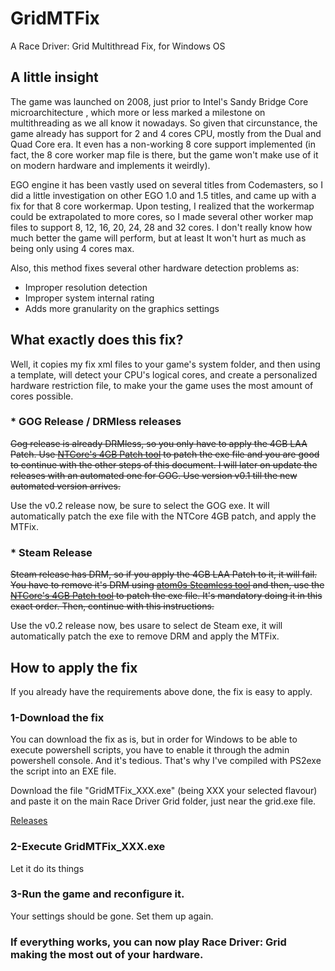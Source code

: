 # GridMTFix
A Race Driver: Grid Multithread Fix, for Windows OS

## A little insight
The game was launched on 2008, just prior to Intel's Sandy Bridge Core microarchitecture , which more or less marked a milestone on multithreading as we all know it nowadays.
So given that circunstance, the game already has support for 2 and 4 cores CPU, mostly from the Dual and Quad Core era. It even has a non-working 8 core support implemented (in fact, the 8 core worker map file is there, but the game won't make use of it on modern hardware and implements it weirdly).

EGO engine it has been vastly used on several titles from Codemasters, so I did a little investigation on other EGO 1.0 and 1.5 titles, and came up with a fix for that 8 core workermap.
Upon testing, I realized that the workermap could be extrapolated to more cores, so I made several other worker map files to support 8, 12, 16, 20, 24, 28 and 32 cores. I don't really know how much better the game will perform, but at least It won't hurt as much as being only using 4 cores max.

Also, this method fixes several other hardware detection problems as:
- Improper resolution detection
- Improper system internal rating
- Adds more granularity on the graphics settings

## What exactly does this fix?
Well, it copies my fix xml files to your game's system folder, and then using a template, will detect your CPU's logical cores, and create a personalized hardware restriction file, to make your the game uses the most amount of cores possible.

### * GOG Release / DRMless releases
~~Gog release is already DRMless, so you only have to apply the 4GB LAA Patch. Use [NTCore's 4GB Patch tool](https://ntcore.com/?page_id=371) to patch the exe file and you are good to continue with the other steps of this document. I will later on update the releases with an automated one for GOG. Use version v0.1 till the new automated version arrives.~~

Use the v0.2 release now, be sure to select the GOG exe. It will automatically patch the exe file with the NTCore 4GB patch, and apply the MTFix.

### * Steam Release
~~Steam release has DRM, so if you apply the 4GB LAA Patch to it, it will fail. You have to remove it's DRM using [atom0s Steamless tool](https://github.com/atom0s/Steamless) and then, use the [NTCore's 4GB Patch tool](https://ntcore.com/?page_id=371) to patch the exe file. It's mandatory doing it in this exact order. Then, continue with this instructions.~~

Use the v0.2 release now, bes usare to select de Steam exe, it will automatically patch the exe to remove DRM and apply the MTFix.

## How to apply the fix
If you already have the requirements above done, the fix is easy to apply.

### 1-Download the fix 
You can download the fix as is, but in order for Windows to be able to execute powershell scripts, you have to enable it through the admin powershell console. And it's tedious. That's why I've compiled with PS2exe the script into an EXE file. 

Download the file "GridMTFix_XXX.exe" (being XXX your selected flavour) and paste it on the main Race Driver Grid folder, just near the grid.exe file.

[Releases](https://github.com/xatornet/GridMTFix/releases)

### 2-Execute GridMTFix_XXX.exe
Let it do its things

### 3-Run the game and reconfigure it.
Your settings should be gone. Set them up again.

### If everything works, you can now play Race Driver: Grid making the most out of your hardware.
